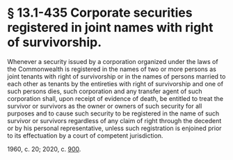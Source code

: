 # § 13.1-435 Corporate securities registered in joint names with right of survivorship.

<p>Whenever a security issued by a corporation organized under the laws of the Commonwealth is registered in the names of two or more persons as joint tenants with right of survivorship or in the names of persons married to each other as tenants by the entireties with right of survivorship and one of such persons dies, such corporation and any transfer agent of such corporation shall, upon receipt of evidence of death, be entitled to treat the survivor or survivors as the owner or owners of such security for all purposes and to cause such security to be registered in the name of such survivor or survivors regardless of any claim of right through the decedent or by his personal representative, unless such registration is enjoined prior to its effectuation by a court of competent jurisdiction.</p><p>1960, c. 20; 2020, c. <a href='http://lis.virginia.gov/cgi-bin/legp604.exe?201+ful+CHAP0900'>900</a>.</p>